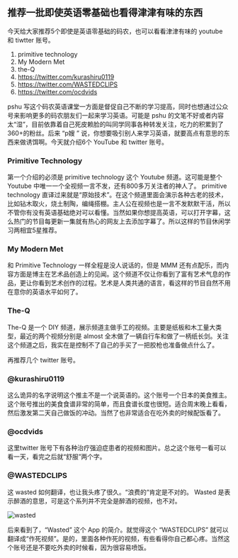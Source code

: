 推荐一批即使英语零基础也看得津津有味的东西
---

今天给大家推荐5个即使是英语零基础的码农，也可以看看津津有味的 youtube 和 tiwtter 账号。

1. primitive technology
2. My Modern Met
3. the-Q
5. https://twitter.com/kurashiru0119
6. https://twitter.com/WASTEDCLlPS
8. https://twitter.com/ocdvids

pshu 写这个码农英语课堂一方面是督促自己不断的学习提高，同时也想通过公众号来影响更多的码农朋友们一起来学习英语。可能是 pshu 的文笔不好或者内容太“湿”，目前依靠着自己死皮赖脸的叫同学同事各种转发关注，吃力的积累到了360+的粉丝。后来 “p嫂 ” 说，你想要吸引别人来学习英语，就要高点有意思的东西来做诱饵啊。今天就介绍6个 YouTube 和 twitter 账号。

###  Primitive Technology
第一个介绍的必须是 primitive technology 这个 Youtube 频道。这可能是整个 Youtube 中唯一一个全视频一言不发，还有800多万关注者的神人了。 primitive technology 直译过来就是“原始技术”。在这个频道里面会演示各种古老的技术，比如钻木取火，烧土制陶，编绳搭棚。主人公在视频也是一言不发默默干活，所以不管你有没有英语基础绝对可以看懂。当然如果你想提高英语，可以打开字幕，这么热门的节目每更新一集就有热心的网友上去添加字幕了。所以这样的节目休闲学习两相宜5星推荐。

### My Modern Met

和 Primitive Technology 一样全程是没人说话的，但是 MMM 还有点配乐，而内容方面是博主在艺术品创造上的见闻。这个频道不仅让你看到了富有艺术气息的作品，更让你看到艺术创作的过程。艺术是人类共通的语言，看这样的节目自然不用在意你的英语水平如何了。


### The-Q

The-Q 是一个 DIY 频道，展示频道主做手工的视频。主要是纸板和木工量大类型，最近的两个视频分别是 almost 全木做了一辆自行车和做了一柄纸长剑。关注这个频道之后，我实在是控制不了自己的手买了一把胶枪也准备做点什么了。

再推荐几个 twitter 账号。

### @kurashiru0119
这么诡异的名字说明这个推主不是一个说英语的。这个账号一个日本的美食推主。这个账号推出的美食食谱非常的简单，而且食谱长度也很短。适合周末晚上看看，然后激发第二天自己做饭的冲动。当然了也非常适合在吃外卖的时候配饭看了。

### @ocdvids

这里twitter 账号下有各种治疗强迫症患者的视频和图片。总之这个账号一看可以看一天，看完之后就“舒服”两个字。

### @WASTEDCLlPS

这 wasted 如何翻译，也让我头疼了很久。“浪费的“肯定是不对的。 Wasted 是表示醉酒的意思，可是这个系列并不完全是醉酒的视频，也不对。

![wasted](http://cdn2.51ulong.com/18-10-29/2944986.jpg)

后来看到了，“Wasted” 这个 App 的简介。就觉得这个 “WASTEDCLlPS”  就可以翻译成“作死视频”。是的，里面各种作死的视频，有些看得你自己都心疼。当然这个账号还是不要吃外卖的时候看，因为很容易喷饭。
<!--stackedit_data:
eyJoaXN0b3J5IjpbLTUxNzQ2NTQ1NywtMjU1NzM4MjUxLC0xMT
Y5MjEzMzU0LDE4OTQyNTUzNDksMTczMjg1MDI2NCwxNDQ3NDI4
MjU3LDYyNjUwMDM5LDIwMzY4Mjg0ODEsMTI4NzgyMDgwOCwtMj
EzMTY5NTAwNywtMTY1NjU5ODY1MiwtMTU4MTU1NDM4OSwtNzY4
NDMzOTY4LDYzNTYyOTAsLTEzMzQzMDMyNywyMTQ0NTY1NDc3LD
EzMDEyODAxODMsLTEwOTIwMTg5OTAsLTExNTc2MjExOTEsLTE2
NzIxOTgwNTNdfQ==
-->